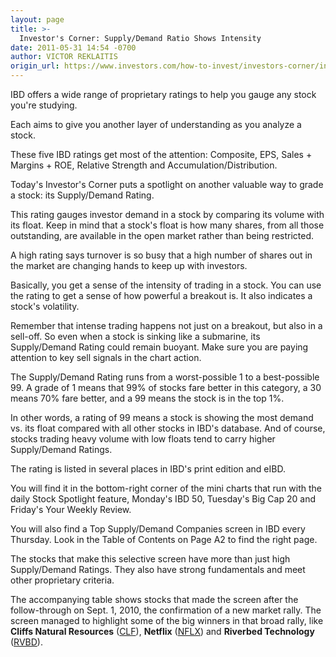 ```yaml
---
layout: page
title: >-
  Investor's Corner: Supply/Demand Ratio Shows Intensity
date: 2011-05-31 14:54 -0700
author: VICTOR REKLAITIS
origin_url: https://www.investors.com/how-to-invest/investors-corner/investors-corner-supply-demand-ratio-shows-intensity
---
```





IBD offers a wide range of proprietary ratings to help you gauge any stock you're studying.

  

Each aims to give you another layer of understanding as you analyze a stock.

  

These five IBD ratings get most of the attention: Composite, EPS, Sales + Margins + ROE, Relative Strength and Accumulation/Distribution.

  

Today's Investor's Corner puts a spotlight on another valuable way to grade a stock: its Supply/Demand Rating.

  

This rating gauges investor demand in a stock by comparing its volume with its float. Keep in mind that a stock's float is how many shares, from all those outstanding, are available in the open market rather than being restricted.

  

A high rating says turnover is so busy that a high number of shares out in the market are changing hands to keep up with investors.

  

Basically, you get a sense of the intensity of trading in a stock. You can use the rating to get a sense of how powerful a breakout is. It also indicates a stock's volatility.

  

Remember that intense trading happens not just on a breakout, but also in a sell-off. So even when a stock is sinking like a submarine, its Supply/Demand Rating could remain buoyant. Make sure you are paying attention to key sell signals in the chart action.

  

The Supply/Demand Rating runs from a worst-possible 1 to a best-possible 99. A grade of 1 means that 99% of stocks fare better in this category, a 30 means 70% fare better, and a 99 means the stock is in the top 1%.

  

In other words, a rating of 99 means a stock is showing the most demand vs. its float compared with all other stocks in IBD's database. And of course, stocks trading heavy volume with low floats tend to carry higher Supply/Demand Ratings.

  

The rating is listed in several places in IBD's print edition and eIBD.

  

You will find it in the bottom-right corner of the mini charts that run with the daily Stock Spotlight feature, Monday's IBD 50, Tuesday's Big Cap 20 and Friday's Your Weekly Review.

  

You will also find a Top Supply/Demand Companies screen in IBD every Thursday. Look in the Table of Contents on Page A2 to find the right page.

  

The stocks that make this selective screen have more than just high Supply/Demand Ratings. They also have strong fundamentals and meet other proprietary criteria.

  

The accompanying table shows stocks that made the screen after the follow-through on Sept. 1, 2010, the confirmation of a new market rally. The screen managed to highlight some of the big winners in that broad rally, like **Cliffs Natural Resources** ([CLF](https://research.investors.com/quote.aspx?symbol=CLF)), **Netflix** ([NFLX](https://research.investors.com/quote.aspx?symbol=NFLX)) and **Riverbed Technology** ([RVBD](https://research.investors.com/quote.aspx?symbol=RVBD)).




